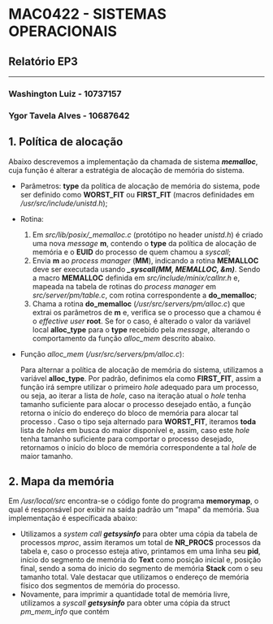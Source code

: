 # **MAC0422 - SISTEMAS OPERACIONAIS**

## Relatório EP3

------

### **Washington Luiz - 10737157**

### **Ygor Tavela Alves - 10687642**



## 1. **Política de alocação**

Abaixo descrevemos a implementação da chamada de sistema ***memalloc***, cuja função é alterar a estratégia de alocação de memória do sistema.  

- Parâmetros: **type** da política de alocação de memória do sistema, pode ser definido como **WORST_FIT** ou **FIRST_FIT** (macros definidades em */usr/src/include/unistd.h*);

- Rotina:
   1. Em *src/lib/posix/_memalloc.c* (protótipo no header *unistd.h*) é criado uma nova *message* **m**, contendo o **type** da política de alocação de memória e o **EUID** do processo de quem chamou a *syscall*;
   2. Envia **m** ao *process manager* (**MM**), indicando a rotina **MEMALLOC** deve ser executada usando ***_syscall(MM, MEMALLOC, &m)***. Sendo a macro **MEMALLOC** definida em *src/include/minix/callnr.h* e, mapeada na tabela de rotinas do *process manager* em *src/server/pm/table.c*, com rotina correspondente a **do_memalloc**;
   3. Chama a rotina **do_memalloc** (*/usr/src/servers/pm/alloc.c*) que extrai os parâmetros de **m** e, verifica se o processo que a chamou é o *effective user* **root**. Se for o caso, é alterado o valor da variável local **alloc_type** para o **type** recebido pela *message*, alterando o comportamento da função *alloc_mem* descrito abaixo.
   
- Função *alloc_mem* (*/usr/src/servers/pm/alloc.c*):

   Para alternar a política de alocação de memória do sistema, utilizamos a variável **alloc_type**. Por padrão, definimos ela como **FIRST_FIT**, assim a função irá sempre utilizar o primeiro *hole* adequado para um processo, ou seja, ao iterar a lista de *hole*, caso na iteração atual o *hole* tenha tamanho suficiente para alocar o processo desejado então, a função retorna o início do endereço do bloco de memória para alocar tal processo . Caso o tipo seja alternado para **WORST_FIT**, iteramos **toda** lista de *holes* em busca do maior disponível e, assim, caso este *hole* tenha tamanho suficiente para comportar o processo desejado, retornamos o início do bloco de memória correspondente a tal *hole* de maior tamanho. 



## 2. **Mapa da memória**

Em */usr/local/src* encontra-se o código fonte do programa **memorymap**, o qual é responsável por exibir na saída padrão um "mapa" da memória. Sua implementação é específicada abaixo:

- Utilizamos a *system call* ***getsysinfo*** para obter uma cópia da tabela de processos *mproc*, assim iteramos um total de **NR_PROCS** processos da tabela e, caso o processo esteja ativo, printamos em uma linha seu **pid**, início do segmento de memória do **Text** como posição inicial e, posição final, sendo a soma do inicio do segmento de memória **Stack** com o seu tamanho total. Vale destacar que utilizamos o endereço de memória físico dos segmentos de memória do processo. 
- Novamente, para imprimir a quantidade total de memória livre, utilizamos a *syscall* ***getsysinfo*** para obter uma cópia da struct *pm_mem_info* que contém 